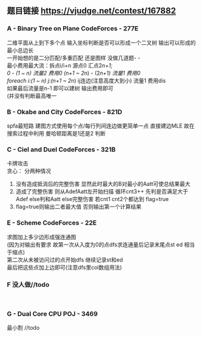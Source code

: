 ## 题目链接 https://vjudge.net/contest/167882

### A - Binary Tree on Plane CodeForces - 277E  <br>
二维平面从上到下多个点 输入坐标判断是否可以形成一个二叉树 输出可以形成的最小总边长<br>
一开始想的是二分匹配/多重匹配 还是图样 没做几道题- - <br>
最小费用最大流：拆点i/i+n 源点0 汇点2*n+1; <br>
0 - (1 ~ n) 流量2 费用0  (n+1 ~ 2*n) - (2*n+1) 流量1 费用0<br>
foreach i:(1 ~ n) j:(n+1 ~ 2*n) ij连边(注意高度大到小) 流量1 费用dis <br>
如果最后流量是n-1 即可以建树 输出费用即可<br>
(并没有判断最高唯一

### B - Okabe and City CodeForces - 821D  <br>
spfa最短路 建图方式使用每个点/每行列间连边做更简单一点 直接建边MLE 故在搜索过程中利用 曼哈顿距离是1还是2 判断<br>

### C - Ciel and Duel CodeForces - 321B <br>
卡牌攻击<br>
贪心： 分两种情况
1. 没有造成抵消后的完整伤害 显然此时最大的B对最小的Aatt可使总结果最大
2. 造成了完整伤害 则从AdefAatt左开始扫描 循环cnt3++ 先判是否满足大于Adef else判和Aatt else完整伤害 若cnt1 cnt2个都达到 flag=true
3. flag=true则输出二者最大值 否则输出第一个计算结果

### E - Scheme CodeForces - 22E
求图加上多少边形成强连通图<br>
(因为对输出有要求 故第一次从入度为0的点dfs求连通量后记录末尾点st ed 相当于缩点)<br>
第二次从未被访问过的点开始dfs 继续记录st和ed<br>
最后把这些点加上边即可(注意dfs里col数组用法)<br>

### F 没人做//todo

<br>

### G - Dual Core CPU POJ - 3469 
最小割 //todo

